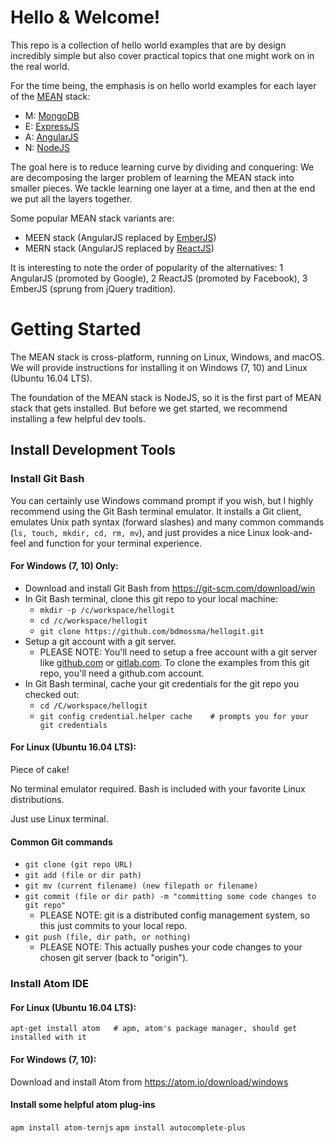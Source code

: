 # Hello & Welcome!
This repo is a collection of hello world examples
that are by design incredibly simple but also cover practical topics
that one might work on in the real world.

For the time being, the emphasis is on hello world examples for
each layer of the [MEAN](https://en.wikipedia.org/wiki/MEAN_(software_bundle)) stack:
+   M: [MongoDB](https://en.wikipedia.org/wiki/MongoDB)
+   E: [ExpressJS](https://en.wikipedia.org/wiki/Express.js)
+   A: [AngularJS](https://en.wikipedia.org/wiki/AngularJS)
+   N: [NodeJS](https://en.wikipedia.org/wiki/Node.js)

The goal here is to reduce learning curve by dividing and conquering: We are decomposing the larger problem
of learning the MEAN stack into smaller pieces.  We tackle learning one layer at a time, and then
at the end we put all the layers together.

Some popular MEAN stack variants are:
+   MEEN stack (AngularJS replaced by [EmberJS](https://en.wikipedia.org/wiki/Ember.js))
+   MERN stack (AngularJS replaced by [ReactJS](https://en.wikipedia.org/wiki/React_(JavaScript_library)))

It is interesting to note the order of popularity of the alternatives:
1 AngularJS (promoted by Google),
2 ReactJS (promoted by Facebook),
3 EmberJS (sprung from jQuery tradition).

# Getting Started
The MEAN stack is cross-platform, running on Linux, Windows, and macOS.  We will provide instructions
for installing it on Windows (7, 10) and Linux (Ubuntu 16.04 LTS).

The foundation of the
MEAN stack is NodeJS, so it is the first part of
MEAN stack that gets installed.  But before we get started, we recommend installing a
few helpful dev tools.

## Install Development Tools
### Install Git Bash
You can certainly use Windows command prompt if you wish, but I highly recommend using
the Git Bash terminal emulator.  It installs a Git client, emulates Unix path syntax (forward slashes)
and many common commands (`ls, touch, mkdir, cd, rm, mv`), and just provides a nice Linux look-and-feel
and function for your terminal experience.

#### For Windows (7, 10) Only:
-   Download and install Git Bash from https://git-scm.com/download/win
-   In Git Bash terminal, clone this git repo to your local machine:
    -   `mkdir -p /c/workspace/hellogit`
    -   `cd /c/workspace/hellogit`
    -   `git clone https://github.com/bdmossma/hellogit.git`
-   Setup a git account with a git server.
    -   PLEASE NOTE: You'll need to setup a free account with a git server like
        [github.com](https://www.github.com) or [gitlab.com](https://www.gitlab.com).
        To clone the examples from this git repo, you'll need
        a github.com account.
-   In Git Bash terminal, cache your git credentials for the git repo you checked out:
    -   `cd /C/workspace/hellogit`
    -   `git config credential.helper cache    # prompts you for your git credentials`

#### For Linux (Ubuntu 16.04 LTS):
Piece of cake!

No terminal emulator required. Bash is included with your favorite Linux distributions.

Just use Linux terminal.

#### Common Git commands
-   `git clone (git repo URL)`
-   `git add (file or dir path)`
-   `git mv (current filename) (new filepath or filename)`
-   `git commit (file or dir path) -m "committing some code changes to git repo"`
    -   PLEASE NOTE: git is a distributed config management system, so this just commits to your local repo.
-   `git push (file, dir path, or nothing)`
    -   PLEASE NOTE: This actually pushes your code changes to your chosen git server (back to "origin").

### Install Atom IDE
#### For Linux (Ubuntu 16.04 LTS):
`apt-get install atom   # apm, atom's package manager, should get installed with it`

#### For Windows (7, 10):
Download and install Atom from https://atom.io/download/windows

#### Install some helpful atom plug-ins
`apm install atom-ternjs`
`apm install autocomplete-plus`
